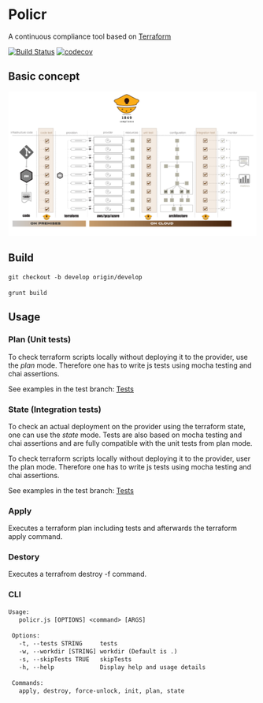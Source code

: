 # Policr
A continuous compliance tool based on [Terraform](http://terraform.io)

[![Build Status](https://travis-ci.org/LoooooKe/cloudtool.svg?branch=develop)](https://travis-ci.org/LoooooKe/cloudtool)
[![codecov](https://codecov.io/gh/LoooooKe/cloudtool/branch/develop/graph/badge.svg)](https://codecov.io/gh/LoooooKe/cloudtool)

## Basic concept
![Policr workflow](/doc/images/ccc-workflow.png)

## Build
    git checkout -b develop origin/develop

    grunt build

## Usage
### Plan (Unit tests)
To check terraform scripts locally without deploying it to the provider, use the *plan* mode. 
Therefore one has to write js tests using mocha testing and chai assertions.

See examples in the test branch: [ Tests ](https://github.com/LoooooKe/cloudtool/tree/develop/examples/)

### State (Integration tests)
To check an actual deployment on the provider using the terraform state, one can use the *state* mode.
Tests are also based on mocha testing and chai assertions and are fully compatible with the unit tests from plan mode.

To check terraform scripts locally without deploying it to the provider, user the plan mode. 
Therefore one has to write js tests using mocha testing and chai assertions.

See examples in the test branch: [ Tests ](https://github.com/LoooooKe/cloudtool/tree/develop/examples/)

### Apply
Executes a terraform plan including tests and afterwards the terraform apply command.

### Destory
Executes a terrafrom destroy -f command.

### CLI
    Usage:
       policr.js [OPTIONS] <command> [ARGS]
     
     Options:
       -t, --tests STRING     tests
       -w, --workdir [STRING] workdir (Default is .)
       -s, --skipTests TRUE   skipTests
       -h, --help             Display help and usage details
     
     Commands:
       apply, destroy, force-unlock, init, plan, state